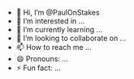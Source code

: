 - 👋 Hi, I’m @PaulOnStakes
- 👀 I’m interested in ...
- 🌱 I’m currently learning ...
- 💞️ I’m looking to collaborate on ...
- 📫 How to reach me ...
- 😄 Pronouns: ...
- ⚡ Fun fact: ...

<!---
PaulOnStakes/PaulOnStakes is a ✨ special ✨ repository because its `README.md` (this file) appears on your GitHub profile.
You can click the Preview link to take a look at your changes.
--->
